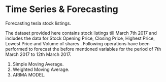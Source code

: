 # Time Series & Forecasting 

Forecasting tesla stock listings.

The dataset provided here contains stock listings till March 7th 2017 and includes the data for Stock Opening Price, Closing Price, Highest Price, Lowest Price and Volume of shares . Following operations have been performed to forecast the before mentioned variables for the period of 7th March 2017 to 12th March 2017.
1.	Simple Moving Average.
2.	Weighted Moving Average.
3.	ARIMA MODEL.
